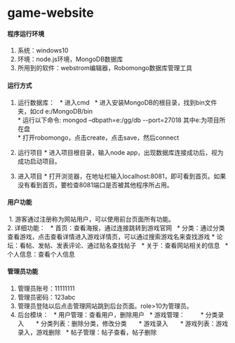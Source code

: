 # game-website

#### 程序运行环境 
  1. 系统：windows10   
  2. 环境：node.js环境，MongoDB数据库   
  3. 所用到的软件：webstrom编辑器，Robomongo数据库管理工具

#### 运行方式
  1. 运行数据库：   
    * 进入cmd   
    * 进入安装MongoDB的根目录，找到bin文件夹，如cd  e:/MongoDB/bin   
    * 运行以下命令:  mongod –dbpath=e:/gg/db --port=27018        其中e:为项目所在盘   
    * 打开robomongo，点击create，点击save，然后connect

  2. 运行项目
    * 进入项目根目录，输入node app，出现数据库连接成功后，视为成功启动项目。


  3. 进入项目
    * 打开浏览器，在地址栏输入localhost:8081，即可看到首页。如果没有看到首页，要检查8081端口是否被其他程序所占用。

#### 用户功能
  1. 游客通过注册称为网站用户，可以使用前台页面所有功能。  
  2. 详细功能：  
    * 首页：查看海报，通过连接跳转到游戏官网  
    * 分类：通过分类查看游戏，点击查看详情进入游戏详情页，可以通过搜索游戏名来查找游戏
    * 论坛：看帖、发帖、发表评论、通过贴名查找帖子  
    * 关于：查看网站相关的信息  
    * 个人信息：查看个人信息

#### 管理员功能
  1. 管理员账号：11111111 
  2. 管理员密码：123abc  
  3. 管理员登陆以后点击管理网站跳到后台页面。role>10为管理员。  
  4. 后台模块：  
    * 用户管理：查看用户，删除用户  
    * 游戏管理：    
    	* 分类录入  
    	* 分类列表：删除分类，修改分类  
    	* 游戏录入  
    	* 游戏列表：游戏录入，游戏删除  
    * 帖子管理：帖子查看，帖子删除
